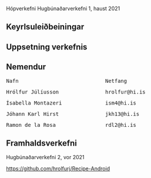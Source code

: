 Hópverkefni Hugbúnaðarverkefni 1, haust 2021

## Keyrlsuleiðbeiningar

## Uppsetning verkefnis

## Nemendur
<pre>Nafn                            Netfang</pre> 
<pre>Hrólfur Júlíusson               hrolfur@hi.is</pre>  
<pre>Ísabella Montazeri              ism4@hi.is</pre>
<pre>Jóhann Karl Hirst               jkh13@hi.is</pre>
<pre>Ramon de la Rosa                rdl2@hi.is</pre>

## Framhaldsverkefni
Hugbúnaðarverkefni 2, vor 2021

https://github.com/hrolfurj/Recipe-Android
